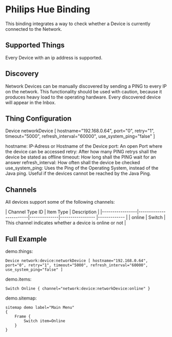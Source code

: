 # Philips Hue Binding

This binding integrates a way to check whether a Device is currently connected to the Network. 

## Supported Things

Every Device with an ip address is supported.

## Discovery

Network Devices can be manually discovered by sending a PING to every IP on the network. This functionality should be used with caution, because it produces heavy load to the operating hardware. Every discovered device will appear in the Inbox.

## Thing Configuration

Device networkDevice [ hostname="192.168.0.64", port="0", retry="1", timeout="5000", refresh_interval="60000", use_system_ping="false" ]

hostname: IP-Adress or Hostname of the Device
port: An open Port where the device can be accessed
retry: After how many PING retrys shall the device be stated as offline
timeout: How long shall the PING wait for an answer
refresh_interval: How often shall the device be checked
use_system_ping: Uses the Ping of the Operating System, instead of the Java ping. Useful if the devices cannot be reached by the Java Ping.

## Channels

All devices support some of the following channels:

| Channel Type ID | Item Type    | Description  |
|-----------------|------------------------|--------------|----------------- |------------- |
| online | Switch       | This channel indicates whether a device is online or not |


## Full Example

demo.things:
```
Device network:device:networkDevice [ hostname="192.168.0.64", port="0", retry="1", timeout="5000", refresh_interval="60000", use_system_ping="false" ]
```

demo.items:
```
Switch Online { channel="network:device:networkDevice:online" }
```

demo.sitemap:
```
sitemap demo label="Main Menu"
{
	Frame {
		Switch item=Online
	}
}
```
